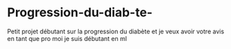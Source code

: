 # Progression-du-diab-te-
Petit projet débutant sur la progression du diabète et je veux avoir votre avis en tant que pro moi je suis débutant en ml 
